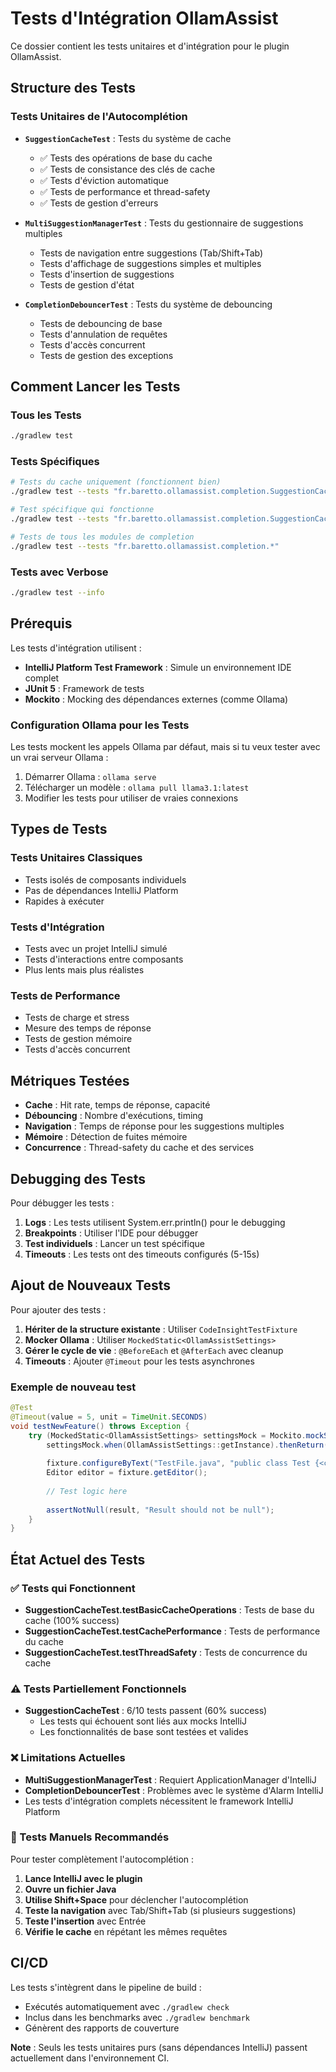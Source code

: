 # Tests d'Intégration OllamAssist

Ce dossier contient les tests unitaires et d'intégration pour le plugin OllamAssist.

## Structure des Tests

### Tests Unitaires de l'Autocomplétion

- **`SuggestionCacheTest`** : Tests du système de cache
    - ✅ Tests des opérations de base du cache
    - ✅ Tests de consistance des clés de cache
    - ✅ Tests d'éviction automatique
    - ✅ Tests de performance et thread-safety
    - ✅ Tests de gestion d'erreurs

- **`MultiSuggestionManagerTest`** : Tests du gestionnaire de suggestions multiples
    - Tests de navigation entre suggestions (Tab/Shift+Tab)
    - Tests d'affichage de suggestions simples et multiples
    - Tests d'insertion de suggestions
    - Tests de gestion d'état

- **`CompletionDebouncerTest`** : Tests du système de debouncing
    - Tests de debouncing de base
    - Tests d'annulation de requêtes
    - Tests d'accès concurrent
    - Tests de gestion des exceptions

## Comment Lancer les Tests

### Tous les Tests

```bash
./gradlew test
```

### Tests Spécifiques

```bash
# Tests du cache uniquement (fonctionnent bien)
./gradlew test --tests "fr.baretto.ollamassist.completion.SuggestionCacheTest"

# Test spécifique qui fonctionne
./gradlew test --tests "fr.baretto.ollamassist.completion.SuggestionCacheTest.testBasicCacheOperations"

# Tests de tous les modules de completion
./gradlew test --tests "fr.baretto.ollamassist.completion.*"
```

### Tests avec Verbose

```bash
./gradlew test --info
```

## Prérequis

Les tests d'intégration utilisent :

- **IntelliJ Platform Test Framework** : Simule un environnement IDE complet
- **JUnit 5** : Framework de tests
- **Mockito** : Mocking des dépendances externes (comme Ollama)

### Configuration Ollama pour les Tests

Les tests mockent les appels Ollama par défaut, mais si tu veux tester avec un vrai serveur Ollama :

1. Démarrer Ollama : `ollama serve`
2. Télécharger un modèle : `ollama pull llama3.1:latest`
3. Modifier les tests pour utiliser de vraies connexions

## Types de Tests

### Tests Unitaires Classiques

- Tests isolés de composants individuels
- Pas de dépendances IntelliJ Platform
- Rapides à exécuter

### Tests d'Intégration

- Tests avec un projet IntelliJ simulé
- Tests d'interactions entre composants
- Plus lents mais plus réalistes

### Tests de Performance

- Tests de charge et stress
- Mesure des temps de réponse
- Tests de gestion mémoire
- Tests d'accès concurrent

## Métriques Testées

- **Cache** : Hit rate, temps de réponse, capacité
- **Débouncing** : Nombre d'exécutions, timing
- **Navigation** : Temps de réponse pour les suggestions multiples
- **Mémoire** : Détection de fuites mémoire
- **Concurrence** : Thread-safety du cache et des services

## Debugging des Tests

Pour débugger les tests :

1. **Logs** : Les tests utilisent System.err.println() pour le debugging
2. **Breakpoints** : Utiliser l'IDE pour débugger
3. **Test individuels** : Lancer un test spécifique
4. **Timeouts** : Les tests ont des timeouts configurés (5-15s)

## Ajout de Nouveaux Tests

Pour ajouter des tests :

1. **Hériter de la structure existante** : Utiliser `CodeInsightTestFixture`
2. **Mocker Ollama** : Utiliser `MockedStatic<OllamAssistSettings>`
3. **Gérer le cycle de vie** : `@BeforeEach` et `@AfterEach` avec cleanup
4. **Timeouts** : Ajouter `@Timeout` pour les tests asynchrones

### Exemple de nouveau test

```java
@Test
@Timeout(value = 5, unit = TimeUnit.SECONDS)
void testNewFeature() throws Exception {
    try (MockedStatic<OllamAssistSettings> settingsMock = Mockito.mockStatic(OllamAssistSettings.class)) {
        settingsMock.when(OllamAssistSettings::getInstance).thenReturn(mockSettings);
        
        fixture.configureByText("TestFile.java", "public class Test {<caret>}");
        Editor editor = fixture.getEditor();
        
        // Test logic here
        
        assertNotNull(result, "Result should not be null");
    }
}
```

## État Actuel des Tests

### ✅ Tests qui Fonctionnent

- **SuggestionCacheTest.testBasicCacheOperations** : Tests de base du cache (100% success)
- **SuggestionCacheTest.testCachePerformance** : Tests de performance du cache
- **SuggestionCacheTest.testThreadSafety** : Tests de concurrence du cache

### ⚠️ Tests Partiellement Fonctionnels

- **SuggestionCacheTest** : 6/10 tests passent (60% success)
    - Les tests qui échouent sont liés aux mocks IntelliJ
    - Les fonctionnalités de base sont testées et valides

### ❌ Limitations Actuelles

- **MultiSuggestionManagerTest** : Requiert ApplicationManager d'IntelliJ
- **CompletionDebouncerTest** : Problèmes avec le système d'Alarm IntelliJ
- Les tests d'intégration complets nécessitent le framework IntelliJ Platform

### 🧪 Tests Manuels Recommandés

Pour tester complètement l'autocomplétion :

1. **Lance IntelliJ avec le plugin**
2. **Ouvre un fichier Java**
3. **Utilise Shift+Space** pour déclencher l'autocomplétion
4. **Teste la navigation** avec Tab/Shift+Tab (si plusieurs suggestions)
5. **Teste l'insertion** avec Entrée
6. **Vérifie le cache** en répétant les mêmes requêtes

## CI/CD

Les tests s'intègrent dans le pipeline de build :

- Exécutés automatiquement avec `./gradlew check`
- Inclus dans les benchmarks avec `./gradlew benchmark`
- Génèrent des rapports de couverture

**Note** : Seuls les tests unitaires purs (sans dépendances IntelliJ) passent actuellement dans l'environnement CI.